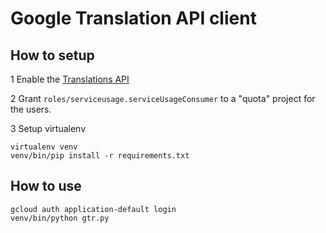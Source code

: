 # Google Translation API client

## How to setup

1 Enable the [Translations API](https://translation.googleapis.com/language/translate/v2)

2 Grant `roles/serviceusage.serviceUsageConsumer` to a "quota" project for the users.

3 Setup virtualenv
```
virtualenv venv
venv/bin/pip install -r requirements.txt
```


## How to use

```
gcloud auth application-default login
venv/bin/python gtr.py
```
